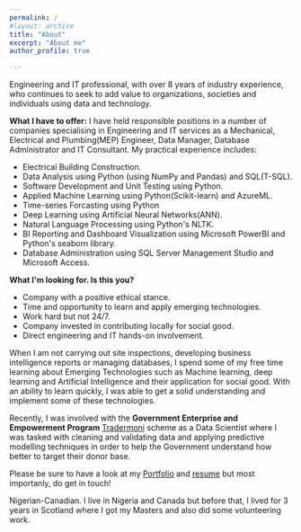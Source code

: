 ```yaml
---
permalink: /
#layout: archive
title: "About"
excerpt: "About me"
author_profile: true

---
```


Engineering and IT professional, with over 8 years of industry experience, who continues to seek to add value to organizations, societies and individuals using data and technology. 

__What I have to offer:__
I have held responsible positions in a number of companies specialising in Engineering and IT services as a Mechanical, Electrical and Plumbing(MEP) Engineer, Data Manager, Database Administrator and IT Consultant. My practical experience includes:
* Electrical Building Construction.
* Data Analysis using Python (using NumPy and Pandas) and SQL(T-SQL).
* Software Development and Unit Testing using Python.
* Applied Machine Learning using Python(Scikit-learn) and AzureML.
* Time-series Forcasting using Python
* Deep Learning using Artificial Neural Networks(ANN).
* Natural Language Processing using Python's NLTK.
* BI Reporting and Dashboard Visualization using Microsoft PowerBI and Python's seaborn library.
* Database Administration using SQL Server Management Studio and Microsoft Access.
 
__What I'm looking for.  Is this you?__
* Company with a positive ethical stance.
* Time and opportunity to learn and apply emerging technologies.
* Work hard but not 24/7.
* Company invested in contributing locally for social good.
* Direct engineering and IT hands-on involvement.

When I am not carrying out site inspections, developing business intelligence reports or managing databases, I spend some of my free time learning about Emerging Technologies such as Machine learning, deep learning and Artificial Intelligence and their application for social good. With an ability to learn quickly, I was able to get a solid understanding and implement some of these technologies.

Recently, I was involved with the **Government Enterprise and Empowerment Program** [Tradermoni](https://www.tradermoni.ng/index.html) scheme as a Data Scientist where I was tasked with cleaning and validating data and applying predictive modelling techniques in order to help the Government understand how better to target their donor base.

Please be sure to have a look at my [Portfolio](https://mralakija.github.io/portfolio/) and [resume](https://drive.google.com/open?id=1f0RkimK1B75lAUm_Wq1Rr03oIyzNdZei) but most importanly, do get in touch!

Nigerian-Canadian. I live in Nigeria and Canada but before that, I lived for 3 years in Scotland where I got my Masters and also did some volunteering work.



